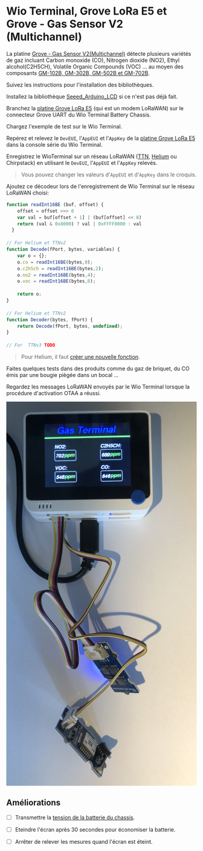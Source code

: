 # Wio Terminal, Grove LoRa E5 et Grove - Gas Sensor V2 (Multichannel)

La platine [Grove - Gas Sensor V2(Multichannel)](https://wiki.seeedstudio.com/Grove-Multichannel-Gas-Sensor-V2/) détecte plusieurs variétés de gaz incluant Carbon monoxide (CO), Nitrogen dioxide (NO2), Ethyl alcohol(C2H5CH), Volatile Organic Compounds (VOC) ... au moyen des composants [GM-102B, GM-302B, GM-502B et GM-702B](https://www.cnwinsen.com/products/MEMS-sensor).

Suivez les instructions pour l'installation des bibliothèques.

Installez la bibliothèque [Seeed_Arduino_LCD](https://wiki.seeedstudio.com/Wio-Terminal-LCD-Overview/) si ce n'est pas déjà fait.

Branchez la [platine Grove LoRa E5](https://wiki.seeedstudio.com/Grove_LoRa_E5_New_Version/) (qui est un modem LoRaWAN) sur le connecteur Grove UART du Wio Terminal Battery Chassis.

Chargez l'exemple de test sur le Wio Terminal.

Repérez et relevez le `DevEUI`, l'`AppEUI` et l'`AppKey` de la [platine Grove LoRa E5](https://wiki.seeedstudio.com/Grove_LoRa_E5_New_Version/) dans la console série du Wio Terminal.

Enregistrez le WioTerminal sur un réseau LoRaWAN ([TTN](https://console.cloud.thethings.network/), [Helium](https://console.helium.com/) ou Chirpstack) en utilisant le `DevEUI`, l'`AppEUI` et l'`AppKey` relevés.

> Vous pouvez changer les valeurs d'`AppEUI` et d'`AppKey` dans le croquis.

Ajoutez ce décodeur lors de l'enregistrement de Wio Terminal sur le réseau LoRaWAN choisi:

```javascript
function readInt16BE (buf, offset) {
    offset = offset >>> 0
    var val = buf[offset + 1] | (buf[offset] << 8)
    return (val & 0x8000) ? val | 0xFFFF0000 : val
  }

// For Helium et TTNv2
function Decode(fPort, bytes, variables) {
    var o = {};  
    o.co = readInt16BE(bytes,0);
    o.c2h5ch = readInt16BE(bytes,2);
    o.no2 = readInt16BE(bytes,4);
    o.voc = readInt16BE(bytes,6);
    
    return o;
}

// For Helium et TTNv2
function Decoder(bytes, fPort) {
    return Decode(fPort, bytes, undefined);
}

// For  TTNv3 TODO

```

> Pour Helium, il faut [créer une nouvelle fonction](https://console.helium.com/functions).

Faites quelques tests dans des produits comme du gaz de briquet, du CO émis par une bougie piègée dans un bocal ...

Regardez les messages LoRaWAN envoyés par le Wio Terminal lorsque la procédure d'activation OTAA a réussi.

![Grove LoRaE5 + Grove-Multichannel-Gas-Sensor-V2 Wio](./LoRaE5_Multichannel-Gas-Sensor-V2-Wio.jpg)

## Améliorations

* [ ] Transmettre la [tension de la batterie du chassis](../LiPoBatteryStatus/).
* [ ] Eteindre l'écran après 30 secondes pour économiser la batterie.
* [ ] Arrêter de relever les mesures quand l'écran est éteint.

